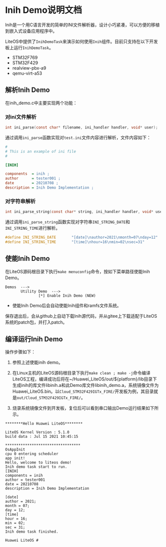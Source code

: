 # Inih Demo说明文档

Inih是一个用C语言开发的简单的INI文件解析器，设计小巧紧凑，可以方便的移植到嵌入式设备应用程序中。

LiteOS中提供了`InihDemoTask`来演示如何使用`Inih`组件。目前只支持在以下开发板上运行`InihDemoTask`。

- STM32F769
- STM32F429
- realview-pbx-a9
- qemu-virt-a53

## 解析Inih Demo

在inih_demo.c中主要实现两个功能：

### 对ini文件解析

```c
int ini_parse(const char* filename, ini_handler handler, void* user);
```

​	通过调用`ini_parse`函数实现对`test.ini`文件内容进行解析，文件内容如下：

```ini
#
# This is an example of ini file
#

[INIH]

components  = inih ;
author      = tester001 ;
date        = 20210708 ;
description = Inih Demo Implementation ;
```

### 对字符串解析

```c
int ini_parse_string(const char* string, ini_handler handler, void* user);
```

通过调用`ini_parse_string`函数实现对字符串`INI_STRING_DATE`和`INI_STRING_TIME`进行解析。

```c
#define INI_STRING_DATE       "[date]\nauthor=2021\nmonth=07\nday=12"
#define INI_STRING_TIME       "[time]\nhour=16\nmin=02\nsec=31"
```


## 使能Inih Demo

在LiteOS源码根目录下执行`make menuconfig`命令，按如下菜单路径使能Inih Demo。 

```
Demos  --->
       Utility Demo  --->
               [*] Enable Inih Demo (NEW)
```

- 使能Inih Demo后会自动使能Inih组件和ramfs文件系统。  

保存退出后，会从github上自动下载Inih源代码，并从gitee上下载适配于LiteOS系统的patch包，并打入patch。 

## 编译运行Inih Demo

操作步骤如下：

1. 参照上述使能inih demo。

2. 在Linux主机的LiteOS源码根目录下执行`make clean ; make -j`命令编译LiteOS工程，编译成功后将在~/Huawei_LiteOS/out/${platform}/lib目录下生成inih的库文件libinih.a和此Demo库文件libinih_demo.a，系统镜像文件为Huawei_LiteOS.bin。以`Cloud_STM32F429IGTx_FIRE/`开发板为例，其目录就是`out/Cloud_STM32F429IGTx_FIRE/`。

3. 烧录系统镜像文件到开发板，复位后可以看到串口输出Demo运行结果如下所示。

```
********Hello Huawei LiteOS********

LiteOS Kernel Version : 5.1.0
build data : Jul 15 2021 10:45:15

**********************************
OsAppInit
cpu 0 entering scheduler
app init!
Hello, welcome to liteos demo!
Inih demo task start to run.
[INIH]
components = inih
author = tester001
date = 20210708
description = Inih Demo Implementation

[date]
author = 2021;
month = 07;
day = 12;
[time]
hour = 16;
min = 02;
sec = 31;
Inih demo task finished.

Huawei LiteOS # 
```
